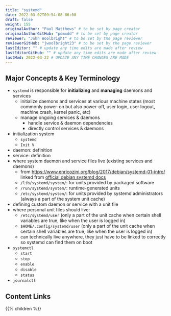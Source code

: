 ```yaml
---
title: "systemd"
date: 2022-03-02T09:54:08-06:00
draft: false
weight: 155
originalAuthor: "Paul Matthews" # to be set by page creator
originalAuthorGitHub: "pdmxdd" # to be set by page creator
reviewer: "John Woolbright" # to be set by the page reviewer
reviewerGitHub: "jwoolbright23" # to be set by the page reviewer
lastEditor: "" # update any time edits are made after review
lastEditorGitHub: "" # update any time edits are made after review
lastMod: 2022-03-22 # UPDATE ANY TIME CHANGES ARE MADE
---
```


## Major Concepts & Key Terminology

- `systemd` is responsible for **initializing** and **managing** daemons and services 
  - initialize daemons and services at various machine states (most commonly power-on but also power-off, user login, user logout, machine crash, kernel panic, etc)
  - manage ongoing services & daemons
    - handle service & daemon dependencies
    - directly control services & daemons
- initialization system
  - `systemd`
  - `Init V`
- daemon: definition
- service: definition
- where system daemon and service files live (existing services and daemons)
  - from https://www.enricozini.org/blog/2017/debian/systemd-01-intro/ linked from [official debian systemd docs](https://wiki.debian.org/systemd/documentation)
  - `/lib/systemd/system/`: for units provided by packaged software
  - `/run/systemd/system/`: runtime-generated units
  - `/etc/systemd/system/`: for units provided by systemd administrators (always a part of the system unit cache)
- defining custom daemon or service with a unit file
- where personal unit files should live:
  - `/etc/systemd/user` (only a part of the unit cache when certain shell variables are true, like when the user is logged in)
  - `$HOME/.config/systemd/user` (only a part of the unit cache when certain shell variables are true, like when the user is logged in)
  - can technically live anywhere, they just have to be linked to correctly so systemd can find them on boot
- `systemctl`
  - `start`
  - `stop`
  - `enable`
  - `disable`
  - `status`
- `journalctl`

## Content Links

{{% children %}}
